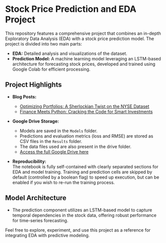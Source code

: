 # Stock Price Prediction and EDA Project

This repository features a comprehensive project that combines an in-depth Exploratory Data Analysis (EDA) with a stock price prediction model. The project is divided into two main parts:

- **EDA:** Detailed analysis and visualizations of the dataset.
- **Prediction Model:** A machine learning model leveraging an LSTM-based architecture for forecasting stock prices, developed and trained using Google Colab for efficient processing.

## Project Highlights

- **Blog Posts:**  
  - [Optimizing Portfolios: A Sherlockian Twist on the NYSE Dataset](https://medium.com/@aamilkhaan7/optimizing-portfolios-a-sherlockian-twist-on-the-nyse-dataset-a3740e0c59b5)  
  - [Finance Meets Python: Cracking the Code for Smart Investments](https://medium.com/@hamzashak66/finance-meets-python-cracking-the-code-for-smart-investments-cb500e8f4938)

- **Google Drive Storage:**  
  - Models are saved in the `Models` folder.
  - Predictions and evaluation metrics (loss and RMSE) are stored as CSV files in the `Results` folder.
  - The data files used are also present in the drive folder.
  - [Access the full Google Drive here](https://drive.google.com/drive/folders/1wyaEdTy3q0YAxslaitGCI6GmJM99O0wH?usp=drive_link)

- **Reproducibility:**  
  The notebook is fully self-contained with clearly separated sections for EDA and model training. Training and prediction cells are skipped by default (controlled by a boolean flag) to speed up execution, but can be enabled if you wish to re-run the training process.

## Model Architecture

- The prediction component utilizes an LSTM-based model to capture temporal dependencies in the stock data, offering robust performance for time-series forecasting.

Feel free to explore, experiment, and use this project as a reference for integrating EDA with predictive modeling.
